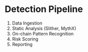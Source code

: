 # Detection Pipeline
1. Data Ingestion
2. Static Analysis (Slither, MythX)
3. On-chain Pattern Recognition
4. Risk Scoring
5. Reporting
